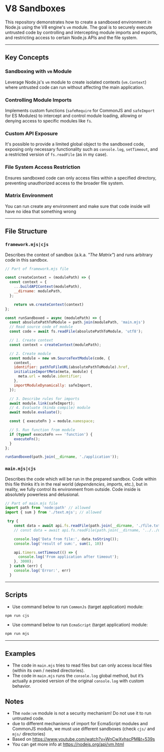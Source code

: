# V8 Sandboxes

This repository demonstrates how to create a sandboxed environment in Node.js using the V8 engine's `vm` module. The goal is to securely execute untrusted code by controlling and intercepting module imports and exports, and restricting access to certain Node.js APIs and the file system.

---

## Key Concepts

### Sandboxing with `vm` Module
Leverage Node.js's `vm` module to create isolated contexts (`vm.Context`) where untrusted code can run without affecting the main application.

### Controlling Module Imports
Implements custom functions (`safeRequire` for CommonJS and `safeImport` for ES Modules) to intercept and control module loading, allowing or denying access to specific modules like `fs`.

### Custom API Exposure
It's possible to provide a limited global object to the sandboxed code, exposing only necessary functionality such as `console.log`, `setTimeout`, and a restricted version of `fs.readFile` (as in my case).

### File System Access Restriction
Ensures sandboxed code can only access files within a specified directory, preventing unauthorized access to the broader file system.

### Matrix Environment
You can run create any environment and make sure that code inside will have no idea that something wrong

---

## File Structure

### `framework.mjs|cjs`
Describes the context of sandbox (a.k.a. *"The Matrix"*) and runs arbitrary code in this sandbox.
```JavaScript
// Part of framework.mjs file

const createContext = (modulePath) => {
  const context = {
    ...buildAPIContext(modulePath),
    __dirname: modulePath,
  };

    return vm.createContext(context)
};

const runSandboxed = async (modulePath) => {
  const absolutePathToModule = path.join(modulePath, 'main.mjs')
  // Read source code of module
  const code = await fs.readFile(absolutePathToModule, 'utf8');

  // 1. Create context
  const context = createContext(modulePath);

  // 2. Create module
  const module = new vm.SourceTextModule(code, {
    context,
    identifier: pathToFileURL(absolutePathToModule).href,
    initializeImportMeta(meta, module) {
      meta.url = module.identifier;
    },
    importModuleDynamically: safeImport,
  });

  // 3. Describe rules for imports
  await module.link(safeImport);
  // 4. Evaluate (kinda compile) module
  await module.evaluate();

  const { executeFn } = module.namespace;

  // 5. Run function from module
  if (typeof executeFn === 'function') {
    executeFn();
  }
};

runSandboxed(path.join(__dirname, './application'));

```

### `main.mjs|cjs`
Describes the code which will be run in the prepared sandbox. Code within this file thinks it’s in the real world (*dependencies*, *imports*, etc.), but in reality, we fully control its environment from outside. Code inside is absolutely powerless and delusional.
```JavaScript
// Part of main.mjs file
import path from 'node:path' // allowed
import { sum } from './text.mjs'; // allowed

 try {
    const data = await api.fs.readFile(path.join(__dirname, './file.txt'), 'utf-8');
    // const data = await api.fs.readFile(path.join(__dirname, '../../utils/file.txt'), 'utf-8') // Access is restricted

    console.log('Data from file:', data.toString());
    console.log('result of sum:', sum(1, 10))

    api.timers.setTimeout(() => {
      console.log('From application after timeout');
    }, 3000);
  } catch (err) {
    console.log('Error:', err)
  }
```
---

## Scripts
- Use command below to run `CommonJs` (target application) module:
```bash
npm run cjs
```
- Use command below to run `EcmaScript` (target application) module:
```bash
npm run mjs
```
---

## Examples

- The code in `main.mjs` tries to read files but can only access local files (within its own / nested directories).
- The code in `main.mjs` runs the `console.log` global method, but it’s actually a proxied version of the original `console.log` with custom behavior.

## Notes

- The `node:vm` module is not a security mechanism! Do not use it to run untrusted code.
- due to different mechanisms of import for EcmaScript modules and CommonJS module, we must use different sandboxes (check `cjs/` and `mjs/` directories)
- Based on https://www.youtube.com/watch?v=WnCwXvhscPM&t=539s
- You can get more info at https://nodejs.org/api/vm.html
